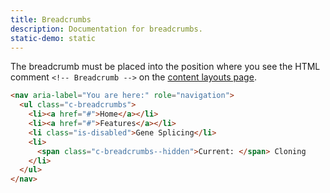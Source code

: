 ```yaml
---
title: Breadcrumbs
description: Documentation for breadcrumbs.
static-demo: static
---
```


The breadcrumb must be placed into the position where you see the HTML comment `<!-- Breadcrumb -->` on the [content layouts page](content-layouts.html).

```html
<nav aria-label="You are here:" role="navigation">
  <ul class="c-breadcrumbs">
    <li><a href="#">Home</a></li>
    <li><a href="#">Features</a></li>
    <li class="is-disabled">Gene Splicing</li>
    <li>
      <span class="c-breadcrumbs--hidden">Current: </span> Cloning
    </li>
  </ul>
</nav>
```
